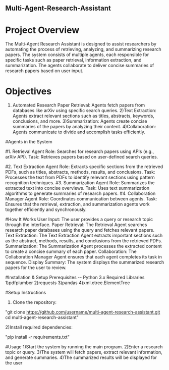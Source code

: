 ## Multi-Agent-Research-Assistant
# Project Overview
The Multi-Agent Research Assistant is designed to assist researchers by automating the process of retrieving, analyzing, and summarizing research papers. The system consists of multiple agents, each responsible for specific tasks such as paper retrieval, information extraction, and summarization. The agents collaborate to deliver concise summaries of research papers based on user input.

# Objectives
1) Automated Research Paper Retrieval: Agents fetch papers from databases like arXiv using specific search queries.
2)Text Extraction: Agents extract relevant sections such as titles, abstracts, keywords, conclusions, and more.
3)Summarization: Agents create concise summaries of the papers by analyzing their content.
4)Collaboration: Agents communicate to divide and accomplish tasks efficiently.

#Agents in the System

#1. Retrieval Agent
Role: Searches for research papers using APIs (e.g., arXiv API).
Task: Retrieves papers based on user-defined search queries.

#2. Text Extraction Agent
Role: Extracts specific sections from the retrieved PDFs, such as titles, abstracts, methods, results, and conclusions.
Task: Processes the text from PDFs to identify relevant sections using pattern recognition techniques.
#3. Summarization Agent
Role: Summarizes the extracted text into concise overviews.
Task: Uses text summarization algorithms to generate summaries of research papers.
#4. Collaboration Manager Agent
Role: Coordinates communication between agents.
Task: Ensures that the retrieval, extraction, and summarization agents work together efficiently and synchronously.


#How It Works
User Input: The user provides a query or research topic through the interface.
Paper Retrieval: The Retrieval Agent searches research paper databases using the query and fetches relevant papers.
Text Extraction: The Text Extraction Agent extracts important sections such as the abstract, methods, results, and conclusions from the retrieved PDFs.
Summarization: The Summarization Agent processes the extracted content to create a concise summary of each paper.
Collaboration: The Collaboration Manager Agent ensures that each agent completes its task in sequence.
Display Summary: The system displays the summarized research papers for the user to review.


#Installation & Setup
Prerequisites
-- Python 3.x
Required Libraries
1)pdfplumber
2)requests
3)pandas
4)xml.etree.ElementTree

#Setup Instructions
1) Clone the repository:

"git clone https://github.com/username/multi-agent-research-assistant.git
cd multi-agent-research-assistant"

2)Install required dependencies:

"pip install -r requirements.txt"


#Usage
1)Start the system by running the main program.
2)Enter a research topic or query.
3)The system will fetch papers, extract relevant information, and generate summaries.
4)The summarized results will be displayed for the user

